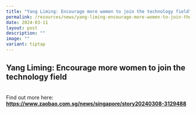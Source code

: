 ```yaml
---
title: "Yang Liming: Encourage more women to join the technology field"
permalink: /resources/news/yang-liming-encourage-more-women-to-join-the-technology-field/
date: 2024-03-11
layout: post
description: ""
image: ""
variant: tiptap
---
```

<h2>Yang Liming: Encourage more women to join the technology field</h2>
<p>
<br>Find out more here: <strong><a href="https://www.zaobao.com.sg/news/singapore/story20240308-3129488" rel="noopener noreferrer nofollow" target="_blank">https://www.zaobao.com.sg/news/singapore/story20240308-3129488</a></strong>
</p>